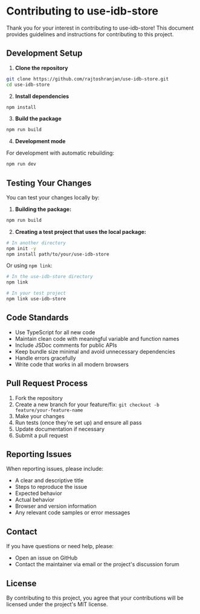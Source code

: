 # Contributing to use-idb-store

Thank you for your interest in contributing to use-idb-store! This document provides guidelines and instructions for contributing to this project.

## Development Setup

1. **Clone the repository**

```bash
git clone https://github.com/rajtoshranjan/use-idb-store.git
cd use-idb-store
```

2. **Install dependencies**

```bash
npm install
```

3. **Build the package**

```bash
npm run build
```

4. **Development mode**

For development with automatic rebuilding:

```bash
npm run dev
```

## Testing Your Changes

You can test your changes locally by:

1. **Building the package:**

```bash
npm run build
```

2. **Creating a test project that uses the local package:**

```bash
# In another directory
npm init -y
npm install path/to/your/use-idb-store
```

Or using `npm link`:

```bash
# In the use-idb-store directory
npm link

# In your test project
npm link use-idb-store
```

## Code Standards

- Use TypeScript for all new code
- Maintain clean code with meaningful variable and function names
- Include JSDoc comments for public APIs
- Keep bundle size minimal and avoid unnecessary dependencies
- Handle errors gracefully
- Write code that works in all modern browsers

## Pull Request Process

1. Fork the repository
2. Create a new branch for your feature/fix: `git checkout -b feature/your-feature-name`
3. Make your changes
4. Run tests (once they're set up) and ensure all pass
5. Update documentation if necessary
6. Submit a pull request

## Reporting Issues

When reporting issues, please include:

- A clear and descriptive title
- Steps to reproduce the issue
- Expected behavior
- Actual behavior
- Browser and version information
- Any relevant code samples or error messages

## Contact

If you have questions or need help, please:

- Open an issue on GitHub
- Contact the maintainer via email or the project's discussion forum

## License

By contributing to this project, you agree that your contributions will be licensed under the project's MIT license.
